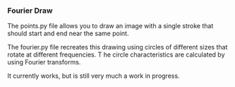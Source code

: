 ### Fourier Draw 

The points.py file allows you to draw an image with a single stroke that should start and end near the same point.

The fourier.py file recreates this drawing using circles of different sizes that rotate at different frequencies.
T
he circle characteristics are calculated by using Fourier transforms.

It currently works, but is still very much a work in progress. 
 
   
